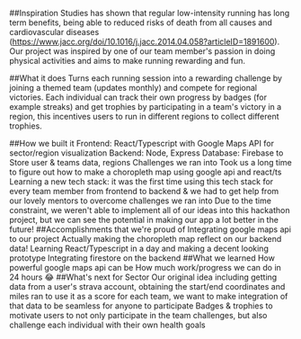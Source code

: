 ##Inspiration
Studies has shown that regular low-intensity running has long term benefits, being able to reduced risks of death from all causes and cardiovascular diseases (https://www.jacc.org/doi/10.1016/j.jacc.2014.04.058?articleID=1891600). Our project was inspired by one of our team member's passion in doing physical activities and aims to make running rewarding and fun.

##What it does
Turns each running session into a rewarding challenge by joining a themed team (updates monthly) and compete for regional victories. Each individual can track their own progress by badges (for example streaks) and get trophies by participating in a team's victory in a region, this incentives users to run in different regions to collect different trophies.

##How we built it
Frontend: React/Typescript with Google Maps API for sector/region visualization
Backend: Node, Express
Database: Firebase to Store user & teams data, regions
Challenges we ran into
Took us a long time to figure out how to make a choropleth map using google api and react/ts
Learning a new tech stack: it was the first time using this tech stack for every team member from frontend to backend & we had to get help from our lovely mentors to overcome challenges we ran into
Due to the time constraint, we weren't able to implement all of our ideas into this hackathon project, but we can see the potential in making our app a lot better in the future!
##Accomplishments that we're proud of
Integrating google maps api to our project
Actually making the choropleth map reflect on our backend data!
Learning React/Typescript in a day and making a decent looking prototype
Integrating firestore on the backend
##What we learned
How powerful google maps api can be
How much work/progress we can do in 24 hours 😂
##What's next for Sector
Our original idea including getting data from a user's strava account, obtaining the start/end coordinates and miles ran to use it as a score for each team, we want to make integration of that data to be seamless for anyone to participate
Badges & trophies to motivate users to not only participate in the team challenges, but also challenge each individual with their own health goals
